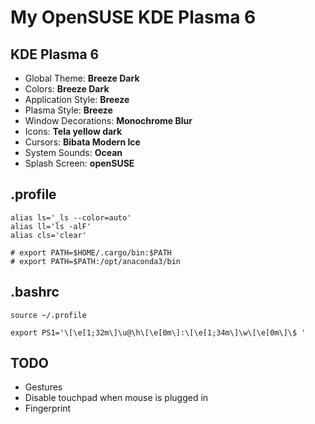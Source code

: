 # My OpenSUSE KDE Plasma 6

## KDE Plasma 6

- Global Theme: **Breeze Dark**
- Colors: **Breeze Dark**
- Application Style: **Breeze**
- Plasma Style: **Breeze**
- Window Decorations: **Monochrome Blur**
- Icons: **Tela yellow dark**
- Cursors: **Bibata Modern Ice**
- System Sounds: **Ocean**
- Splash Screen: **openSUSE**

## .profile

```
alias ls='_ls --color=auto'
alias ll='ls -alF'
alias cls='clear'

# export PATH=$HOME/.cargo/bin:$PATH
# export PATH=$PATH:/opt/anaconda3/bin
```

## .bashrc

```
source ~/.profile

export PS1='\[\e[1;32m\]\u@\h\[\e[0m\]:\[\e[1;34m\]\w\[\e[0m\]\$ '
```

## TODO

- Gestures
- Disable touchpad when mouse is plugged in
- Fingerprint

